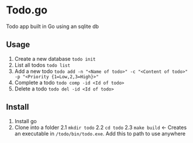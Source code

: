# Todo.go

Todo app built in Go using an sqlite db

## Usage

1. Create a new database
  `todo init`
2. List all todos
  `todo list`
3. Add a new todo
  `todo add -n "<Name of todo>" -c "<Content of todo>" -p "<Priority {1=Low,2,3=High}>"`
4. Complete a todo
  `todo comp -id <Id of todo>`
5. Delete a todo
  `todo del -id <Id of todo>`
  
  
## Install

1. Install go
2. Clone into a folder
  2.1 `mkdir todo`
  2.2 `cd todo`
  2.3 `make build` <- Creates an executable in `/todo/bin/todo.exe`. Add this to path to use anywhere
  
